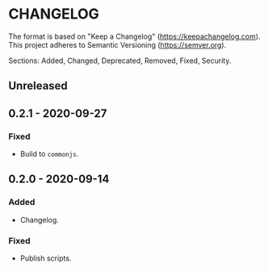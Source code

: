 # CHANGELOG

The format is based on "Keep a Changelog" (https://keepachangelog.com).
This project adheres to Semantic Versioning (https://semver.org).

Sections: Added, Changed, Deprecated, Removed, Fixed, Security.


## Unreleased


## 0.2.1 - 2020-09-27

### Fixed
- Build to `commonjs`.


## 0.2.0 - 2020-09-14

### Added
- Changelog.

### Fixed
- Publish scripts.

